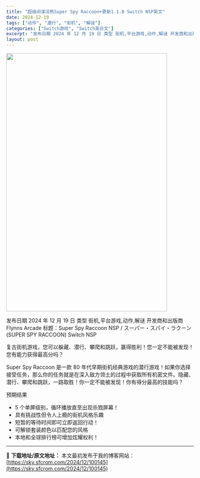 ```yaml
---
title: "超级间谍浣熊Super Spy Raccoon+更新1.1.0 Switch NSP英文"
date: 2024-12-19
tags: ["动作", "潜行", "街机", "解谜"]
categories: ["Switch游戏", "Switch英日文"]
excerpt: "发布日期 2024 年 12 月 19 日 类型 街机,平台游戏,动作,解谜 开发商和出版商 Flynns Arcade 标题：Super Spy Raccoon NSP / スーパー・スパイ・ラクーン (SUPER SPY RACCOON) Switch NSP 复古街机游戏，您可以躲藏、潜行、攀&hellip;"
layout: post
---
```


<img class="aligncenter size-full wp-image-100146" src="https://sky.sfcrom.com/wp-content/uploads/2024/12/2024121902092055.webp" alt="" width="432" height="692" />

发布日期 2024 年 12 月 19 日
类型 街机,平台游戏,动作,解谜
开发商和出版商 Flynns Arcade
标题：Super Spy Raccoon NSP / スーパー・スパイ・ラクーン (SUPER SPY RACCOON) Switch NSP

复古街机游戏，您可以躲藏、潜行、攀爬和跳跃，赢得胜利！您一定不能被发现！您有能力获得最高分吗？

Super Spy Raccoon 是一款 80 年代早期街机经典游戏的潜行游戏！如果你选择接受任务，那么你的任务就是在深入敌方领土的过程中获取所有机密文件。隐藏、潜行、攀爬和跳跃，一路取胜！你一定不能被发现！你有得分最高的技能吗？

预期结果

- 5 个单屏级别，循环播放直至出现杀戮屏幕！
- 具有挑战性但令人上瘾的街机风格乐趣
- 短暂的等待时间即可立即返回行动！
- 可解锁套装颜色以匹配您的风格
- 本地和全球排行榜可增加炫耀权利！

---
📖 **下载地址/原文地址：** 本文最初发布于我的博客网站：[https://sky.sfcrom.com/2024/12/100145](https://sky.sfcrom.com/2024/12/100145)
